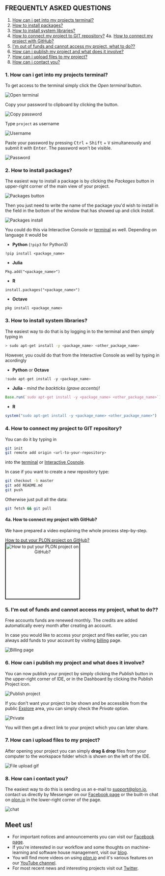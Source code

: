 ## FREQUENTLY ASKED QUESTIONS
1. [How can i get into my projects terminal?][1]
2. [How to install packages?][2]
3. [How to install system libraries?][3]
4. [How to connect my project to GIT repository?][4]
4a. [How to connect my project with GitHub?][4a]
5. [I'm out of funds and cannot access my project, what to do??][5]
6. [How can i publish my project and what does it involve?][6]
7. [How can i upload files to my project?][7]
8. [How can i contact you?][8]

### 1. How can i get into my projects terminal?

To get access to the terminal simply click the _Open terminal_ button.

![Open terminal](/images/terminal.png)

Copy your password to clipboard by clicking the button.

![Copy password](/images/terminal1.png)

Type `project` as username

![Username](/images/terminal2.png)

Paste your password by pressing <kbd>Ctrl</kbd> + <kbd>Shift</kbd> +  <kbd>V</kbd> simultaneously and submit it with <kbd>Enter</kbd>. The password won't be visible.

![Password](/images/terminal3.png)



### 2. How to install packages?

The easiest way to install a package is by clicking the _Packages_ button in upper-right corner of the main view of your project. 

![Packages button](/images/packages.png)

Then you just need to write the name of the package you'd wish to install in the field in the bottom of the window that has showed up and click _Install_. 

![Packages install](/images/packages2.png)


You could do this via Interactive Console or [terminal][1] as well. Depending on language it would be 
- **Python** (`!pip3` for Python3)
```
!pip install <package_name>
``` 
- **Julia**
```
Pkg.add("<package_name>")
```
- **R**
```
install.packages("<package_name>")
```
- **Octave**
```
pkg install <package_name>
```



### 3. How to install system libraries?

The easiest way to do that is by logging in to the terminal and then simply typing in 

```sh
> sudo apt-get install -y <package_name> <other_package_name>
```


However, you could do that from the Interactive Console as well by typing in acordingly 
- **Python** or **Octave**
```python
!sudo apt-get install -y <package_name>
```
- **Julia** - *mind the backticks (grave accents)!*
```julia
Base.run(`sudo apt-get install -y <package_name> <other_package_name>`)
``` 
- **R**
```R
system("sudo apt-get install -y <package_name> <other_package_name>")
```



### 4. How to connect my project to GIT repository?

You can do it by typing in 
```sh
git init
git remote add origin <url-to-your-repository>
``` 
into the [terminal][1] or [Interactive Cosnole][3].

In case if you want to create a new repository type:
```sh
git checkout -b master
git add README.md
git push
```

Otherwise just pull all the data:
```sh
git fetch && git pull
```


#### 4a. How to connect my project with GitHub?

We have prepared a video explaining the whole process step-by-step. 

<a href="http://www.youtube.com/watch?feature=player_embedded&v=FmFIYYGKeXc" target="_blank" style="text-align: center;">
  <span>How to put your PLON project on GitHub?</span>
  <br/>
  <img src="http://img.youtube.com/vi/FmFIYYGKeXc/0.jpg" alt="How to put your PLON project on GitHub?" width="240" height="180" border="2" />

</a>



### 5. I'm out of funds and cannot access my project, what to do??

Free accounts funds are renewed monthly. The credits are added automatically every month after creating an account. 

In case you would like to access your project and files earlier, you can always add funds to your account by visiting [billing](https://app.plon.io/dashboard/billing) page.

![Billing page](/images/billing.png)




### 6. How can i publish my project and what does it involve?

You can now publish your project by simply clicking the _Publish_ button in the upper-right corner of IDE, or in the Dashboard by clicking the Publish Project icon. 

![Publish project](/images/publish.png)

If you don't want your project to be shown and be accessible from the public [Explore](https://plon.io/explore) area, you can simply check the _Private_ option. 

![Private](/images/publish1.png)

You will then get a direct link to your project which you can later share.




### 7. How can i upload files to my project?

After opening your project you can simply **drag & drop** files from your computer to the workspace folder which is shown on the left of the IDE.

![File upload gif](/images/file_upload.gif)




### 8. How can i contact you?

The easiest way to do this is sending us an e-mail to [support@plon.io](support@plon.io),
contact us directly by Messenger on our [Facebook page](https://www.facebook.com/plonsci) or 
the built-in chat on [plon.io](https://plon.io) in the lower-right corner of the page. 

![chat](/images/chat.png) 


## Meet us!
- For important notices and announcements you can visit our [Facebook page](https://www.facebook.com/plonsci). 
- If you're interested in our workflow and some thoughts on machine-learning and software house management, visit our [blog](http://ermlab.com/blog/).
- You will find more videos on using [*plon.io*](https://plon.io/) and it's various features on our [YouTube channel](https://www.youtube.com/channel/UCgXErw2D2ZarzNybmlYRYTA).
- For most recent news and interesting projects visit out [Twitter](https://twitter.com/plon_io).


[1]:#1-how-can-i-get-into-my-projects-terminal
[2]:#2-how-to-install-packages
[3]:#3-how-to-install-system-libraries
[4]:#4-how-to-connect-my-project-to-git-repository
[4a]:#4a-how-to-connect-my-project-with-github
[5]:#5-im-out-of-funds-and-cannot-access-my-project-what-to-do
[6]:#6-how-can-i-publish-my-project-and-what-does-it-involve
[7]:#7-how-can-i-upload-files-to-my-project
[8]:#8-how-can-i-contact-you
